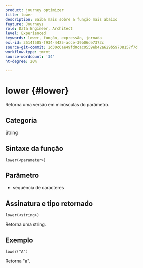 ```yaml
---
product: journey optimizer
title: lower
description: Saiba mais sobre a função mais abaixo
feature: Journeys
role: Data Engineer, Architect
level: Experienced
keywords: lower, função, expressão, jornada
exl-id: 3514f505-f934-4425-acce-39b06de7373c
source-git-commit: 1d30c6ae49fd0cac0559eb42a629b59708157f7d
workflow-type: tm+mt
source-wordcount: '34'
ht-degree: 20%

---
```


# lower {#lower}

Retorna uma versão em minúsculas do parâmetro.

## Categoria

String

## Sintaxe da função

`lower(<parameter>)`

## Parâmetro

* sequência de caracteres

## Assinatura e tipo retornado

`lower(<string>)`

Retorna uma string.

## Exemplo

`lower("A")`

Retorna &quot;a&quot;.
